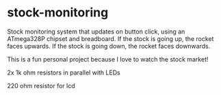 # stock-monitoring
Stock monitoring system that updates on button click, using an ATmega328P chipset and breadboard. If the stock is going up, the rocket faces upwards. If the stock is going down, the rocket faces downwards.

This is a fun personal project because I love to watch the stock market! 

2x 1k ohm resistors in parallel with LEDs 

220 ohm resistor for lcd 
